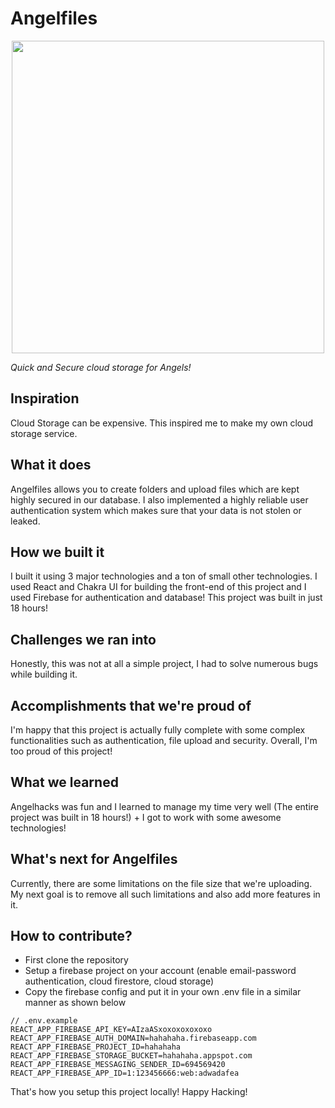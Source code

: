 # Angelfiles

<img src="https://cloud-1y8rdm5s6-hack-club-bot.vercel.app/0angelfiles-big-logo.png" width="500px" style="display:block; margin:0 auto;" />

_Quick and Secure cloud storage for Angels!_

## Inspiration

Cloud Storage can be expensive. This inspired me to make my own cloud storage service.

## What it does

Angelfiles allows you to create folders and upload files which are kept highly secured in our database. I also implemented a highly reliable user authentication system which makes sure that your data is not stolen or leaked.

## How we built it

I built it using 3 major technologies and a ton of small other technologies. I used React and Chakra UI for building the front-end of this project and I used Firebase for authentication and database! This project was built in just 18 hours!

## Challenges we ran into

Honestly, this was not at all a simple project, I had to solve numerous bugs while building it.

## Accomplishments that we're proud of

I'm happy that this project is actually fully complete with some complex functionalities such as authentication, file upload and security. Overall, I'm too proud of this project!

## What we learned

Angelhacks was fun and I learned to manage my time very well (The entire project was built in 18 hours!) + I got to work with some awesome technologies!

## What's next for Angelfiles

Currently, there are some limitations on the file size that we're uploading. My next goal is to remove all such limitations and also add more features in it.

## How to contribute?

- First clone the repository
- Setup a firebase project on your account (enable email-password authentication, cloud firestore, cloud storage)
- Copy the firebase config and put it in your own .env file in a similar manner as shown below

```
// .env.example
REACT_APP_FIREBASE_API_KEY=AIzaASxoxoxoxoxoxo
REACT_APP_FIREBASE_AUTH_DOMAIN=hahahaha.firebaseapp.com
REACT_APP_FIREBASE_PROJECT_ID=hahahaha
REACT_APP_FIREBASE_STORAGE_BUCKET=hahahaha.appspot.com
REACT_APP_FIREBASE_MESSAGING_SENDER_ID=694569420
REACT_APP_FIREBASE_APP_ID=1:123456666:web:adwadafea
```

That's how you setup this project locally! Happy Hacking!
